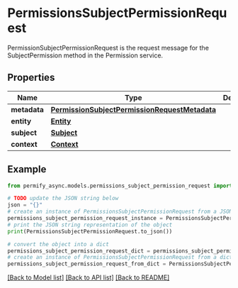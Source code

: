 # PermissionsSubjectPermissionRequest

PermissionSubjectPermissionRequest is the request message for the SubjectPermission method in the Permission service.

## Properties

Name | Type | Description | Notes
------------ | ------------- | ------------- | -------------
**metadata** | [**PermissionSubjectPermissionRequestMetadata**](PermissionSubjectPermissionRequestMetadata.md) |  | [optional] 
**entity** | [**Entity**](Entity.md) |  | [optional] 
**subject** | [**Subject**](Subject.md) |  | [optional] 
**context** | [**Context**](Context.md) |  | [optional] 

## Example

```python
from permify_async.models.permissions_subject_permission_request import PermissionsSubjectPermissionRequest

# TODO update the JSON string below
json = "{}"
# create an instance of PermissionsSubjectPermissionRequest from a JSON string
permissions_subject_permission_request_instance = PermissionsSubjectPermissionRequest.from_json(json)
# print the JSON string representation of the object
print(PermissionsSubjectPermissionRequest.to_json())

# convert the object into a dict
permissions_subject_permission_request_dict = permissions_subject_permission_request_instance.to_dict()
# create an instance of PermissionsSubjectPermissionRequest from a dict
permissions_subject_permission_request_from_dict = PermissionsSubjectPermissionRequest.from_dict(permissions_subject_permission_request_dict)
```
[[Back to Model list]](../README.md#documentation-for-models) [[Back to API list]](../README.md#documentation-for-api-endpoints) [[Back to README]](../README.md)


